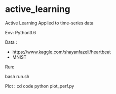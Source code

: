 # active_learning
Active Learning Applied to time-series data

Env:
Python3.6

Data :

* https://www.kaggle.com/shayanfazeli/heartbeat
* MNIST

Run:

bash run.sh

Plot :
cd code
python plot_perf.py

